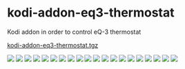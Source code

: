 # kodi-addon-eq3-thermostat
Kodi addon in order to control eQ-3 thermostat


[kodi-addon-eq3-thermostat.tgz](/kodi-addon-eq3-thermostat.tgz)


<img src="plugin.audio.eq3/resources/assets/screenshot_1.png?raw=true">

<img src="plugin.audio.eq3/resources/assets/screenshot_2.png?raw=true">

<img src="plugin.audio.eq3/resources/assets/screenshot_3.png?raw=true">

<img src="plugin.audio.eq3/resources/assets/screenshot_4.png?raw=true">

<img src="plugin.audio.eq3/resources/assets/screenshot_5.png?raw=true">

<img src="plugin.audio.eq3/resources/assets/screenshot_6.png?raw=true">

<img src="plugin.audio.eq3/resources/assets/screenshot_7.png?raw=true">

<img src="plugin.audio.eq3/resources/assets/screenshot_8.png?raw=true">

<img src="plugin.audio.eq3/resources/assets/screenshot_9.png?raw=true">

<img src="plugin.audio.eq3/resources/assets/screenshot_10.png?raw=true">

<img src="plugin.audio.eq3/resources/assets/screenshot_11.png?raw=true">

<img src="plugin.audio.eq3/resources/assets/screenshot_12.png?raw=true">

<img src="plugin.audio.eq3/resources/assets/screenshot_13.png?raw=true">

<img src="plugin.audio.eq3/resources/assets/screenshot_14.png?raw=true">

<img src="plugin.audio.eq3/resources/assets/screenshot_15.png?raw=true">

<img src="plugin.audio.eq3/resources/assets/screenshot_16.png?raw=true">

<img src="plugin.audio.eq3/resources/assets/screenshot_17.png?raw=true">

<img src="plugin.audio.eq3/resources/assets/screenshot_18.png?raw=true">

<img src="plugin.audio.eq3/resources/assets/screenshot_19.png?raw=true">

<img src="plugin.audio.eq3/resources/assets/screenshot_20.png?raw=true">